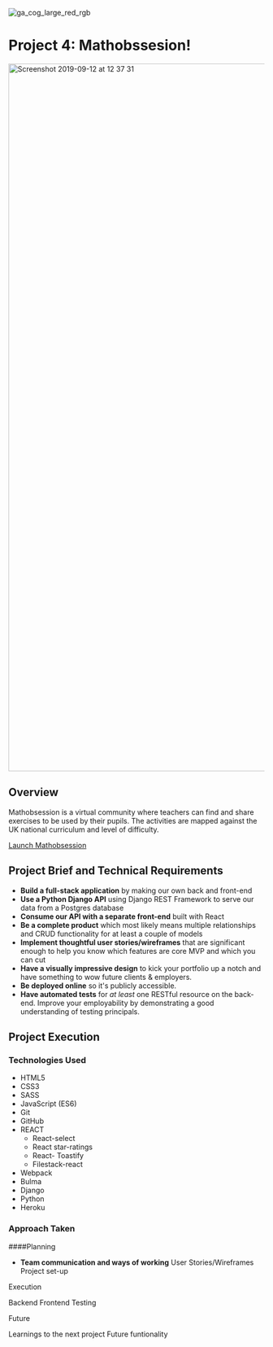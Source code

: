 ![ga_cog_large_red_rgb](https://cloud.githubusercontent.com/assets/40461/8183776/469f976e-1432-11e5-8199-6ac91363302b.png)
# Project 4: Mathobssesion!

<img width="1391" alt="Screenshot 2019-09-12 at 12 37 31" src="https://user-images.githubusercontent.com/49660544/64781215-400ede80-d55a-11e9-9ab4-ce105fba7109.png">

## Overview
Mathobsession is a virtual community where teachers can find and share exercises to be used by their pupils. The activities are mapped against the UK national curriculum and level of difficulty. 

[Launch Mathobsession](https://mathsobsession.herokuapp.com/)

## Project Brief and Technical Requirements

* **Build a full-stack application** by making our own back and front-end
* **Use a Python Django API** using Django REST Framework to serve our data from a Postgres database
* **Consume our API with a separate front-end** built with React
* **Be a complete product** which most likely means multiple relationships and CRUD functionality for at least a couple of models
* **Implement thoughtful user stories/wireframes** that are significant enough to help you know which features are core MVP and which you can cut
* **Have a visually impressive design** to kick your portfolio up a notch and have something to wow future clients & employers.
* **Be deployed online** so it's publicly accessible.
* **Have automated tests** for _at least_ one RESTful resource on the back-end. Improve your employability by demonstrating a good understanding of testing principals.

## Project Execution

### Technologies Used
* HTML5
* CSS3
* SASS
* JavaScript (ES6)
* Git
* GitHub
* REACT
  * React-select
  * React star-ratings
  * React- Toastify
  * Filestack-react
* Webpack
* Bulma
* Django
* Python
* Heroku

### Approach Taken

####Planning 

* **Team communication and ways of working** 
User Stories/Wireframes 
Project set-up

Execution

Backend 
Frontend 
Testing 

Future 

Learnings to the next project 
Future funtionality 











